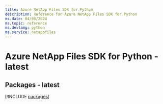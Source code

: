 ```yaml
---
title: Azure NetApp Files SDK for Python
description: Reference for Azure NetApp Files SDK for Python
ms.date: 04/08/2024
ms.topic: reference
ms.devlang: python
ms.service: netappfiles
---
```

# Azure NetApp Files SDK for Python - latest
## Packages - latest
[!INCLUDE [packages](netapp-files-index.md)]